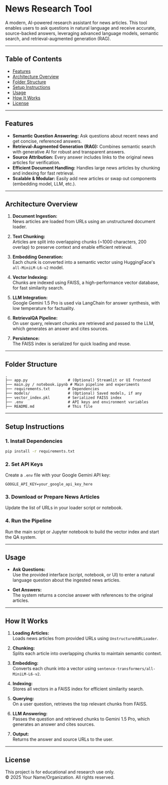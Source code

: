 # News Research Tool

A modern, AI-powered research assistant for news articles. This tool enables users to ask questions in natural language and receive accurate, source-backed answers, leveraging advanced language models, semantic search, and retrieval-augmented generation (RAG).

---

## Table of Contents

- [Features](#features)
- [Architecture Overview](#architecture-overview)
- [Folder Structure](#folder-structure)
- [Setup Instructions](#setup-instructions)
- [Usage](#usage)
- [How It Works](#how-it-works)
- [License](#license)

---

## Features

- **Semantic Question Answering:** Ask questions about recent news and get concise, referenced answers.
- **Retrieval-Augmented Generation (RAG):** Combines semantic search with generative AI for robust and transparent answers.
- **Source Attribution:** Every answer includes links to the original news articles for verification.
- **Efficient Document Handling:** Handles large news articles by chunking and indexing for fast retrieval.
- **Scalable & Modular:** Easily add new articles or swap out components (embedding model, LLM, etc.).

---

## Architecture Overview

1. **Document Ingestion:**  
   News articles are loaded from URLs using an unstructured document loader.

2. **Text Chunking:**  
   Articles are split into overlapping chunks (~1000 characters, 200 overlap) to preserve context and enable efficient retrieval.

3. **Embedding Generation:**  
   Each chunk is converted into a semantic vector using HuggingFace's `all-MiniLM-L6-v2` model.

4. **Vector Indexing:**  
   Chunks are indexed using FAISS, a high-performance vector database, for fast similarity search.

5. **LLM Integration:**  
   Google Gemini 1.5 Pro is used via LangChain for answer synthesis, with low temperature for factuality.

6. **RetrievalQA Pipeline:**  
   On user query, relevant chunks are retrieved and passed to the LLM, which generates an answer and cites sources.

7. **Persistence:**  
   The FAISS index is serialized for quick loading and reuse.

---

## Folder Structure

```
.
├── app.py                  # (Optional) Streamlit or UI frontend
├── main.py / notebook.ipynb # Main pipeline and experiments
├── requirements.txt        # Dependencies
├── models/                 # (Optional) Saved models, if any
├── vector_index.pkl        # Serialized FAISS index
├── .env                    # API keys and environment variables
├── README.md               # This file
```

---

## Setup Instructions

### 1. Install Dependencies

```bash
pip install -r requirements.txt
```

### 2. Set API Keys

Create a `.env` file with your Google Gemini API key:

```env
GOOGLE_API_KEY=your_google_api_key_here
```

### 3. Download or Prepare News Articles

Update the list of URLs in your loader script or notebook.

### 4. Run the Pipeline

Run the main script or Jupyter notebook to build the vector index and start the QA system.

---

## Usage

- **Ask Questions:**  
  Use the provided interface (script, notebook, or UI) to enter a natural language question about the ingested news articles.

- **Get Answers:**  
  The system returns a concise answer with references to the original articles.

---

## How It Works

1. **Loading Articles:**  
   Loads news articles from provided URLs using `UnstructuredURLLoader`.

2. **Chunking:**  
   Splits each article into overlapping chunks to maintain semantic context.

3. **Embedding:**  
   Converts each chunk into a vector using `sentence-transformers/all-MiniLM-L6-v2`.

4. **Indexing:**  
   Stores all vectors in a FAISS index for efficient similarity search.

5. **Querying:**  
   On a user question, retrieves the top relevant chunks from FAISS.

6. **LLM Answering:**  
   Passes the question and retrieved chunks to Gemini 1.5 Pro, which generates an answer and cites sources.

7. **Output:**  
   Returns the answer and source URLs to the user.

---

## License

This project is for educational and research use only.  
© 2025 Your Name/Organization. All rights reserved.
